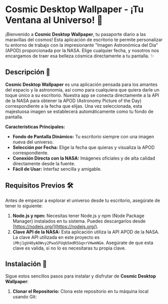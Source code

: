 # Cosmic Desktop Wallpaper - ¡Tu Ventana al Universo! 🌌

¡Bienvenido a **Cosmic Desktop Wallpaper**, tu pasaporte diario a las maravillas del cosmos! Esta aplicación de escritorio te permite personalizar tu entorno de trabajo con la impresionante "Imagen Astronómica del Día" (APOD) proporcionada por la NASA. Elige cualquier fecha, y nosotros nos encargamos de traer esa belleza cósmica directamente a tu pantalla. ✨

## Descripción 🔭

**Cosmic Desktop Wallpaper** es una aplicación pensada para los amantes del espacio y la astronomía, así como para cualquiera que quiera darle un toque único a su escritorio. Nuestra app se conecta directamente a la API de la NASA para obtener la APOD (Astronomy Picture of the Day) correspondiente a la fecha que elijas. Una vez seleccionada, esta majestuosa imagen se establecerá automáticamente como tu fondo de pantalla.

**Características Principales:**

*   **Fondo de Pantalla Dinámico:** Tu escritorio siempre con una imagen nueva del universo.
*   **Selección por Fecha:** Elige la fecha que quieras y visualiza la APOD correspondiente.
*   **Conexión Directa con la NASA:** Imágenes oficiales y de alta calidad directamente desde la fuente.
*   **Fácil de Usar:** Interfaz sencilla y amigable.

## Requisitos Previos 🛠️

Antes de empezar a explorar el universo desde tu escritorio, asegúrate de tener lo siguiente:

1.  **Node.js y npm:** Necesitas tener Node.js y npm (Node Package Manager) instalados en tu sistema. Puedes descargarlos desde [https://nodejs.org/](https://nodejs.org/).
2. **Clave API de la NASA:** Esta aplicación utiliza la API APOD de la NASA. La clave API utilizada en este proyecto es `iMhj1gU40yAOWvy2PwaSFUqb5mdR5GqnrVHwmNGm`. Asegúrate de que esta clave es valida, si no lo es necesitaras tu propia clave.

## Instalación 🚀

Sigue estos sencillos pasos para instalar y disfrutar de **Cosmic Desktop Wallpaper**:

1.  **Clonar el Repositorio:** Clona este repositorio en tu máquina local usando Git:

    
